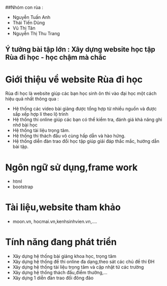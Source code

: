 ##Nhóm con rùa :
- Nguyễn Tuấn Anh
- Thái Tiến Dũng
- Vũ Thị Tân
- Nguyễn Thị Thu Trang

## Ý tưởng bài tập lớn : Xây dựng website học tập Rùa đi học - học chậm mà chắc
# Giới thiệu về website Rùa đi học
Rùa đi học là website giúp các bạn học sinh ôn thi vào đại học một cách hiệu quả nhất thông qua :
- Hệ thống các video bài giảng được tổng hợp từ nhiều nguồn và được sắp xếp hợp lí theo lộ trình
- Hệ thống thi online giúp các bạn có thể kiểm tra, đánh giá khả năng ghi nhớ bài học
- Hệ thống tài liệu trọng tâm.
- Hệ thống thi thách đấu vô cùng hấp dẫn và hào hứng.
- Hệ thống diễn đàn trao đổi học tập giúp giải đáp thắc mắc, hướng dẫn bài tập.
# Ngôn ngữ sử dụng,frame work
- html
- bootstrap
# Tài liệu,website tham khảo
- moon.vn, hocmai.vn,kenhsinhvien.vn,....
# Tính năng đang phát triển
- Xây dựng hệ thống bài giảng khoa học, trọng tâm
- Xây dựng hệ thống đề thi online đa dạng,theo sát các chủ đề thi ĐH
- Xây dựng hệ thống tài liệu trọng tâm và cập nhật từ các trường
- Xây dựng hệ thống thách đấu,điểm thưởng,...
- Xây dựng 1 diễn đàn trao đổi đông đảo

